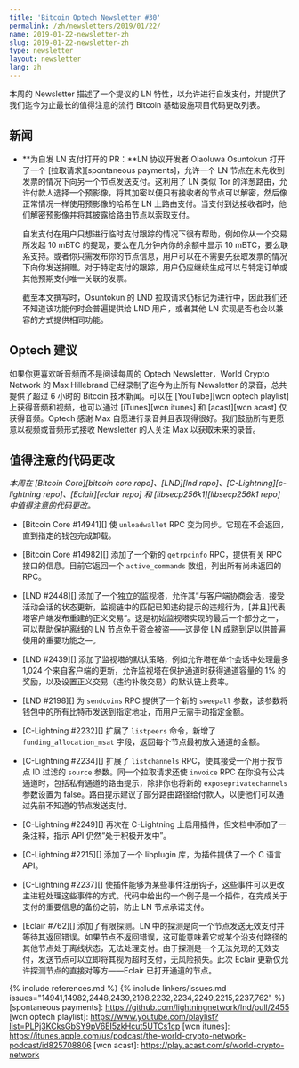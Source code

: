 ```yaml
---
title: 'Bitcoin Optech Newsletter #30'
permalink: /zh/newsletters/2019/01/22/
name: 2019-01-22-newsletter-zh
slug: 2019-01-22-newsletter-zh
type: newsletter
layout: newsletter
lang: zh
---
```

本周的 Newsletter 描述了一个提议的 LN 特性，以允许进行自发支付，并提供了我们迄今为止最长的值得注意的流行 Bitcoin 基础设施项目代码更改列表。

## 新闻

- **<!--pr-opened-for-spontaneous-ln-payments-->为自发 LN 支付打开的 PR：**LN 协议开发者 Olaoluwa Osuntokun 打开了一个 [拉取请求][spontaneous payments]，允许一个 LN 节点在未先收到发票的情况下向另一个节点发送支付。这利用了 LN 类似 Tor 的洋葱路由，允许付款人选择一个预影像，将其加密以便只有接收者的节点可以解密，然后像正常情况一样使用预影像的哈希在 LN 上路由支付。当支付到达接收者时，他们解密预影像并将其披露给路由节点以索取支付。

  自发支付在用户只想进行临时支付跟踪的情况下很有帮助，例如你从一个交易所发起 10 mBTC 的提现，要么在几分钟内你的余额中显示 10 mBTC，要么联系支持。或者你只需发布你的节点信息，用户可以在不需要先获取发票的情况下向你发送捐赠。对于特定支付的跟踪，用户仍应继续生成可以与特定订单或其他预期支付唯一关联的发票。

  截至本文撰写时，Osuntokun 的 LND 拉取请求仍标记为进行中，因此我们还不知道该功能何时会普遍提供给 LND 用户，或者其他 LN 实现是否也会以兼容的方式提供相同功能。

## Optech 建议

如果你更喜欢听音频而不是阅读每周的 Optech Newsletter，World Crypto Network 的 Max Hillebrand 已经录制了迄今为止所有 Newsletter 的录音，总共提供了超过 6 小时的 Bitcoin 技术新闻。可以在 [YouTube][wcn optech playlist] 上获得音频和视频，也可以通过 [iTunes][wcn itunes] 和 [acast][wcn acast] 仅获得音频。Optech 感谢 Max 自愿进行录音并且表现得很好。我们鼓励所有更愿意以视频或音频形式接收 Newsletter 的人关注 Max 以获取未来的录音。

## 值得注意的代码更改

*本周在 [Bitcoin Core][bitcoin core repo]、[LND][lnd repo]、[C-Lightning][c-lightning repo]、[Eclair][eclair repo] 和 [libsecp256k1][libsecp256k1 repo] 中值得注意的代码更改。*

- [Bitcoin Core #14941][] 使 `unloadwallet` RPC 变为同步。它现在不会返回，直到指定的钱包完成卸载。

- [Bitcoin Core #14982][] 添加了一个新的 `getrpcinfo` RPC，提供有关 RPC 接口的信息。目前它返回一个 `active_commands` 数组，列出所有尚未返回的 RPC。

- [LND #2448][] 添加了一个独立的监视塔，允许其“与客户端协商会话，接受活动会话的状态更新，监视链中的匹配已知违约提示的违规行为，[并且]代表塔客户端发布重建的正义交易”。这是初始监视塔实现的最后一个部分之一，可以帮助保护离线的 LN 节点免于资金被盗——这是使 LN 成熟到足以供普遍使用的重要功能之一。

- [LND #2439][] 添加了监视塔的默认策略，例如允许塔在单个会话中处理最多 1,024 个来自客户端的更新，允许监视塔在保护通道时获得通道容量的 1% 的奖励，以及设置正义交易（违约补救交易）的默认链上费率。

- [LND #2198][] 为 `sendcoins` RPC 提供了一个新的 `sweepall` 参数，该参数将钱包中的所有比特币发送到指定地址，而用户无需手动指定金额。

- [C-Lightning #2232][] 扩展了 `listpeers` 命令，新增了 `funding_allocation_msat` 字段，返回每个节点最初放入通道的金额。

- [C-Lightning #2234][] 扩展了 `listchannels` RPC，使其接受一个用于按节点 ID 过滤的 `source` 参数。同一个拉取请求还使 `invoice` RPC 在你没有公共通道时，包括私有通道的路由提示，除非你也将新的 `exposeprivatechannels` 参数设置为 false。路由提示建议了部分路由路径给付款人，以便他们可以通过先前不知道的节点发送支付。

- [C-Lightning #2249][] 再次在 C-Lightning 上启用插件，但文档中添加了一条注释，指示 API 仍然“处于积极开发中”。

- [C-Lightning #2215][] 添加了一个 libplugin 库，为插件提供了一个 C 语言 API。

- [C-Lightning #2237][] 使插件能够为某些事件注册钩子，这些事件可以更改主进程处理这些事件的方式。代码中给出的一个例子是一个插件，在完成关于支付的重要信息的备份之前，防止 LN 节点承诺支付。

- [Eclair #762][] 添加了有限探测。LN 中的探测是向一个节点发送无效支付并等待其返回错误。如果节点不返回错误，这可能意味着它或某个沿支付路径的其他节点处于离线状态，无法处理支付。由于探测是一个无法兑现的无效支付，发送节点可以立即将其视为超时支付，无风险损失。此次 Eclair 更新仅允许探测节点的直接对等方——Eclair 已打开通道的节点。

{% include references.md %}
{% include linkers/issues.md issues="14941,14982,2448,2439,2198,2232,2234,2249,2215,2237,762" %}
[spontaneous payments]: https://github.com/lightningnetwork/lnd/pull/2455
[wcn optech playlist]: https://www.youtube.com/playlist?list=PLPj3KCksGbSY9pV6EI5zkHcut5UTCs1cp
[wcn itunes]: https://itunes.apple.com/us/podcast/the-world-crypto-network-podcast/id825708806
[wcn acast]: https://play.acast.com/s/world-crypto-network